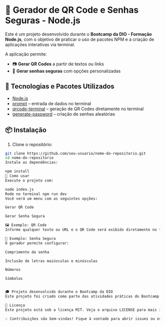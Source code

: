 # 🔐 Gerador de QR Code e Senhas Seguras - Node.js

Este é um projeto desenvolvido durante o **Bootcamp da DIO - Formação Node.js**, com o objetivo de praticar o uso de pacotes NPM e a criação de aplicações interativas via terminal.

A aplicação permite:

- 📷 **Gerar QR Codes** a partir de textos ou links
- 🔑 **Gerar senhas seguras** com opções personalizadas

## 🚀 Tecnologias e Pacotes Utilizados

- [Node.js](https://nodejs.org/)
- [prompt](https://www.npmjs.com/package/prompt) – entrada de dados no terminal
- [qrcode-terminal](https://www.npmjs.com/package/qrcode-terminal) – geração de QR Codes diretamente no terminal
- [generate-password](https://www.npmjs.com/package/generate-password) – criação de senhas aleatórias

## 📦 Instalação

1. Clone o repositório:

```bash
git clone https://github.com/seu-usuario/nome-do-repositorio.git
cd nome-do-repositorio
Instale as dependências:

npm install
🧪 Como usar
Execute o projeto com:

node index.js
Rode no terminal npm run dev
Você verá um menu com as seguintes opções:

Gerar QR Code

Gerar Senha Segura

🖼️ Exemplo: QR Code
Informe qualquer texto ou URL e o QR Code será exibido diretamente no terminal.

🔐 Exemplo: Senha Segura
O gerador permite configurar:

Comprimento da senha

Inclusão de letras maiúsculas e minúsculas

Números

Símbolos


🎓 Projeto desenvolvido durante o Bootcamp da DIO
Este projeto foi criado como parte das atividades práticas do Bootcamp DIO - Node.js Developer, reforçando os conceitos de entrada de dados, modularização e uso de pacotes NPM no desenvolvimento backend com JavaScript.

📄 Licença
Este projeto está sob a licença MIT. Veja o arquivo LICENSE para mais informações.

💡 Contribuições são bem-vindas! Fique à vontade para abrir issues ou enviar PRs.













